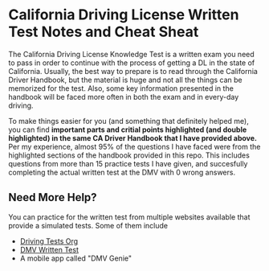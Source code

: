 # California Driving License Written Test Notes and Cheat Sheat

The California Driving License Knowledge Test is a written exam you need to pass in order to continue with the process of getting a DL in the state of California. Usually, the best way to prepare is to read through the California Driver Handbook, but the material is huge and not all the things can be memorized for the test. Also, some key information presented in the handbook will be faced more often in both the exam and in every-day driving.

To make things easier for you (and something that definitely helped me), you can find **important parts and critial points highlighted (and double highlighted) in the same CA Driver Handbook that I have provided above.** Per my experience, almost 95% of the questions I have faced were from the highlighted sections of the handbook provided in this repo. This includes questions from more than 15 practice tests I have given, and succesfully completing the actual written test at the DMV with 0 wrong answers.

## Need More Help?
You can practice for the written test from multiple websites available that provide a simulated tests. Some of them include
* [Driving Tests Org](https://driving-tests.org/california/)
* [DMV Written Test](https://www.dmv-written-test.com/california/practice-test-12.html)
* A mobile app called "DMV Genie"